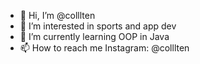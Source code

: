- 👋 Hi, I’m @colllten
- 👀 I’m interested in sports and app dev
- 🌱 I’m currently learning OOP in Java
- 📫 How to reach me 
        Instagram: @colllten

<!---
colllten/colllten is a ✨ special ✨ repository because its `README.md` (this file) appears on your GitHub profile.
You can click the Preview link to take a look at your changes.
--->
